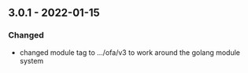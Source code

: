 ## 3.0.1 - 2022-01-15
### Changed
* changed module tag to .../ofa/v3 to work around the golang module system